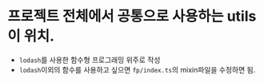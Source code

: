 # 프로젝트 전체에서 공통으로 사용하는 utils이 위치.

- `lodash`를 사용한 함수형 프로그래밍 위주로 작성
- `lodash`이외의 함수를 사용하고 싶으면 `fp/index.ts`의 mixin파일을 수정하면 됨.
